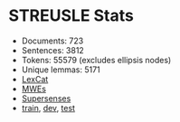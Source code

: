 STREUSLE Stats
==============

* Documents:          723
* Sentences:         3812
* Tokens:           55579 (excludes ellipsis nodes)
* Unique lemmas:     5171
* [LexCat](LEXCAT.txt)
* [MWEs](MWES.txt)
* [Supersenses](SUPERSENSES.txt)
* [train](train/STATS.md), [dev](dev/STATS.md), [test](test/STATS.md)
